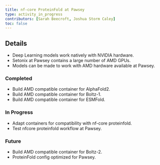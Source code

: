 ```yaml
---
title: nf-core ProteinFold at Pawsey
type: activity_in_progress
contributors: [Sarah Beecroft, Joshua Storm Caley]
toc: false
---
```


## Details

- Deep Learning models work natively with NVIDIA hardware.
- Setonix at Pawsey contains a large number of AMD GPUs.
- Models can be made to work with AMD hardware available at Pawsey.

### Completed

- Build AMD compatible container for AlphaFold2.
- Build AMD compatible container for Boltz-1.
- Build AMD compatible container for ESMFold.

### In Progress

- Adapt containers for compatibility with nf-core proteinfold.
- Test nfcore proteinfold workflow at Pawsey.

### Future

- Build AMD compatible container for Boltz-2.
- ProteinFold config optimized for Pawsey.